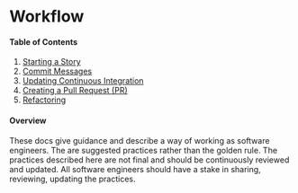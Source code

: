 # Workflow

#### Table of Contents
1. [Starting a Story](stories.md)
1. [Commit Messages](commit_messages.md)
1. [Updating Continuous Integration](continuous_integration.md)
1. [Creating a Pull Request (PR)](peer_review.md)
1. [Refactoring](refactoring.md)


#### Overview
These docs give guidance and describe a way of working as software engineers. The are suggested practices rather than the golden rule.
The practices described here are not final and should be continuously reviewed and updated. All software engineers should have a stake 
in sharing, reviewing, updating the practices.
